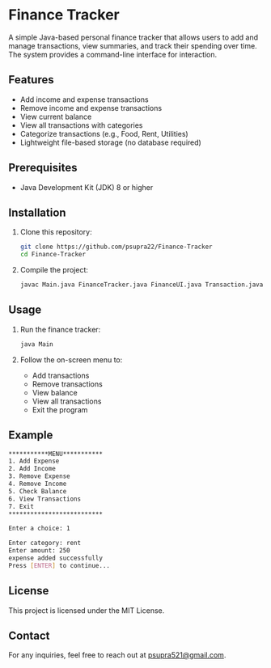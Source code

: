 # Finance Tracker
A simple Java-based personal finance tracker that allows users to add and manage transactions, view summaries, and track their spending over time. The system provides a command-line interface for interaction.

## Features
- Add income and expense transactions
- Remove income and expense transactions
- View current balance
- View all transactions with categories
- Categorize transactions (e.g., Food, Rent, Utilities)
- Lightweight file-based storage (no database required)

## Prerequisites
- Java Development Kit (JDK) 8 or higher

## Installation
1. Clone this repository:
   ```sh
   git clone https://github.com/psupra22/Finance-Tracker
   cd Finance-Tracker
   ```

2. Compile the project:
   ```sh
   javac Main.java FinanceTracker.java FinanceUI.java Transaction.java
   ```

## Usage
1. Run the finance tracker:
   ```sh
   java Main
   ```

2. Follow the on-screen menu to:
   - Add transactions
   - Remove transactions
   - View balance
   - View all transactions
   - Exit the program

## Example
```sh
***********MENU***********
1. Add Expense
2. Add Income
3. Remove Expense
4. Remove Income
5. Check Balance
6. View Transactions
7. Exit
**************************

Enter a choice: 1

Enter category: rent
Enter amount: 250
expense added successfully
Press [ENTER] to continue...
```

## License
This project is licensed under the MIT License.

## Contact
For any inquiries, feel free to reach out at psupra521@gmail.com.
